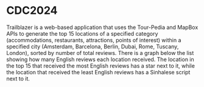 # CDC2024

Trailblazer is a web-based application that uses the Tour-Pedia and MapBox APIs to generate the top 15 locations of a specified category (accommodations, restaurants, attractions, points of interest) within a specified city (Amsterdam, Barcelona, Berlin, Dubai, Rome, Tuscany, London), sorted by number of total reviews. There is a graph below the list showing how many English reviews each location received. The location in the top 15 that received the most English reviews has a star next to it, while the location that received the least English reviews has a Sinhalese script next to it.

